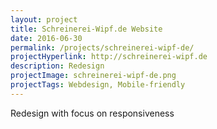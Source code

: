 ```yaml
---
layout: project
title: Schreinerei-Wipf.de Website
date: 2016-06-30
permalink: /projects/schreinerei-wipf-de/
projectHyperlink: http://schreinerei-wipf.de
description: Redesign
projectImage: schreinerei-wipf-de.png
projectTags: Webdesign, Mobile-friendly
---
```


Redesign with focus on responsiveness
